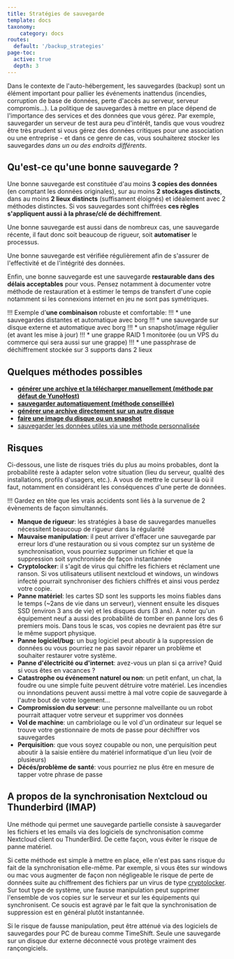```yaml
---
title: Stratégies de sauvegarde
template: docs
taxonomy:
    category: docs
routes:
  default: '/backup_strategies'
page-toc:
  active: true
  depth: 3
---
```


Dans le contexte de l'auto-hébergement, les sauvegardes (backup) sont un élément important pour pallier les événements inattendus (incendies, corruption de base de données, perte d'accès au serveur, serveur compromis...). La politique de sauvegardes à mettre en place dépend de l'importance des services et des données que vous gérez. Par exemple, sauvegarder un serveur de test aura peu d'intérêt, tandis que vous voudrez être très prudent si vous gérez des données critiques pour une association ou une entreprise - et dans ce genre de cas, vous souhaiterez stocker les sauvegardes *dans un ou des endroits différents*.

## Qu'est-ce qu'une bonne sauvegarde ?
Une bonne sauvegarde est constituée d'au moins **3 copies des données** (en comptant les données originales), sur au moins **2 stockages distincts**, dans au moins **2 lieux distincts** (suffisament éloignés) et idéalement avec 2 méthodes distinctes. Si vos sauvegardes sont chiffrées **ces règles s'appliquent aussi à la phrase/clé de déchiffrement**.

Une bonne sauvegarde est aussi dans de nombreux cas, une sauvegarde récente, il faut donc soit beaucoup de rigueur, soit **automatiser** le processus.

Une bonne sauvegarde est vérifiée régulièrement afin de s'assurer de l'effectivité et de l'intégrité des données.

Enfin, une bonne sauvegarde est une sauvegarde **restaurable dans des délais acceptables** pour vous. Pensez notamment à documenter votre méthode de restauration et à estimer le temps de transfert d'une copie notamment si les connexions internet en jeu ne sont pas symétriques.

!!! Exemple d'**une combinaison** robuste et comfortable:
!!!  * une sauvegardes distantes et automatique avec borg
!!!  * une sauvegarde sur disque externe et automatique avec borg
!!!  * un snapshot/image régulier (et avant les mise à jour)
!!!  * une grappe RAID 1 monitorée (ou un VPS du commerce qui sera aussi sur une grappe)
!!!  * une passphrase de déchiffrement stockée sur 3 supports dans 2 lieux


## Quelques méthodes possibles

* **[générer une archive et la télécharger manuellement (méthode par défaut de YunoHost)](/backup#sauvegarde-manuelle)**
* **[sauvegarder automatiquement (méthode conseillée)](/backup#sauvegarde-automatique-ou-distante)**
* **[générer une archive directement sur un autre disque](/external_storage)**
* **[faire une image du disque ou un snapshot](/backup/clone_filesystem)**
* [sauvegarder les données utiles via une méthode personnalisée](/backup/custom_backup_methods) 

## Risques
Ci-dessous, une liste de risques triés du plus au moins probables, dont la probabilité reste à adapter selon votre situation (lieu du serveur, qualité des installations, profils d'usagers, etc.). A vous de mettre le curseur là où il faut, notamment en considérant les conséquences d'une perte de données. 

!!! Gardez en tête que les vrais accidents sont liés à la survenue de 2 évènements de façon simultannés. 

* **Manque de rigueur**: les stratégies à base de sauvegardes manuelles nécessitent beaucoup de rigueur dans la régularité
* **Mauvaise manipulation**: il peut arriver d'effacer une sauvegarde par erreur lors d'une restauration ou si vous comptez sur un système de synchronisation, vous pourriez supprimer un fichier et que la suppression soit synchronisée de façon instantannée
* **Cryptolocker**: il s'agit de virus qui chiffre les fichiers et réclament une ranson. Si vos utilisateurs utilisent nextcloud et windows, un windows infecté pourrait synchroniser des fichiers chiffrés et ainsi vous perdez votre copie.
* **Panne matériel**: les cartes SD sont les supports les moins fiables dans le temps (~2ans de vie dans un serveur), viennent ensuite les disques SSD (environ 3 ans de vie) et les disques durs (3 ans). A noter qu'un équipement neuf a aussi des probabilité de tomber en panne lors des 6 premiers mois. Dans tous le scas, vos copies ne devraient pas être sur le même support physique.
* **Panne logiciel/bug**: un bug logiciel peut aboutir à la suppression de données ou vous pourriez ne pas savoir réparer un problème et souhaiter restaurer votre système.
* **Panne d'électricité ou d'internet**: avez-vous un plan si ça arrive? Quid si vous êtes en vacances ?
* **Catastrophe ou événement naturel ou non**: un petit enfant, un chat, la foudre ou une simple fuite peuvent détruire votre matériel. Les incendies ou innondations peuvent aussi mettre à mal votre copie de sauvegarde à l'autre bout de votre logement...
* **Compromission du serveur**: une personne malveillante ou un robot pourrait attaquer votre serveur et supprimer vos données
* **Vol de machine**: un cambriolage ou le vol d'un ordinateur sur lequel se trouve votre gestionnaire de mots de passe pour déchiffrer vos sauvegardes
* **Perquisition**: que vous soyez coupable ou non, une perquisition peut aboutir à la saisie entière du matériel informatique d'un lieu (voir de plusieurs)
* **Décés/problème de santé**: vous pourriez ne plus être en mesure de tapper votre phrase de passe

## A propos de la synchronisation Nextcloud ou Thunderbird (IMAP)
Une méthode qui permet une sauvegarde partielle consiste à sauvegarder les fichiers et les emails via des logiciels de synchronisation comme Nextcloud client ou ThunderBird. De cette façon, vous éviter le risque de panne matériel. 

Si cette méthode est simple à mettre en place, elle n'est pas sans risque du fait de la synchronisation elle-même. Par exemple, si vous êtes sur windows ou mac vous augmenter de façon non négligeable le risque de perte de données suite au chiffrement des fichiers par un virus de type [cryptolocker](https://fr.wikipedia.org/wiki/Ran%C3%A7ongiciel). Sur tout type de système, une fausse manipulation peut supprimer l'ensemble de vos copies sur le serveur et sur les équipements qui synchronisent. Ce soucis est agravé par le fait que la synchronisation de suppression est en général plutôt instantannée.

Si le risque de fausse manipulation, peut être atténué via des logiciels de sauvegardes pour PC de bureau comme TimeShift. Seule une sauvegarde sur un disque dur externe déconnecté vous protège vraiment des rançongiciels.


